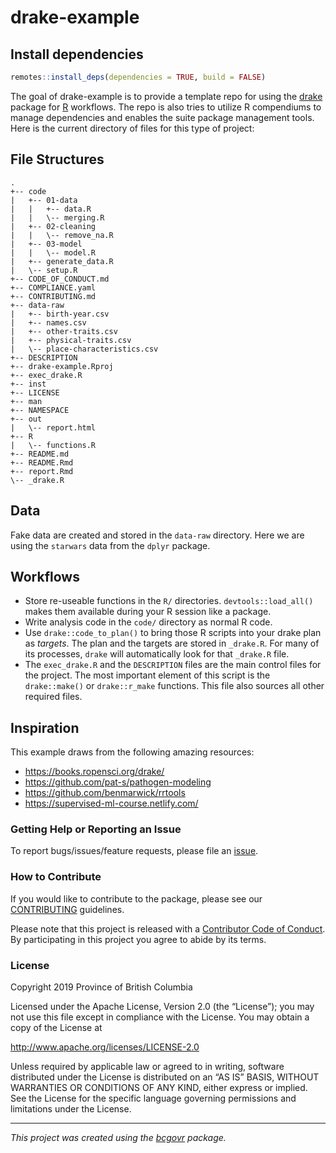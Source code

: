 
<!--
Copyright 2018 Province of British Columbia

Licensed under the Apache License, Version 2.0 (the "License");
you may not use this file except in compliance with the License.
You may obtain a copy of the License at

http://www.apache.org/licenses/LICENSE-2.0

Unless required by applicable law or agreed to in writing, software distributed under the License is distributed on an "AS IS" BASIS,
WITHOUT WARRANTIES OR CONDITIONS OF ANY KIND, either express or implied.
See the License for the specific language governing permissions and limitations under the License.
-->

# drake-example

## Install dependencies

``` r
remotes::install_deps(dependencies = TRUE, build = FALSE)
```

The goal of drake-example is to provide a template repo for using the
[drake](https://ropensci.github.io/drake/) package for
[R](https://www.r-project.org/) workflows. The repo is also tries to
utilize R compendiums to manage dependencies and enables the suite
package management tools. Here is the current directory of files for
this type of project:

## File Structures

    .
    +-- code
    |   +-- 01-data
    |   |   +-- data.R
    |   |   \-- merging.R
    |   +-- 02-cleaning
    |   |   \-- remove_na.R
    |   +-- 03-model
    |   |   \-- model.R
    |   +-- generate_data.R
    |   \-- setup.R
    +-- CODE_OF_CONDUCT.md
    +-- COMPLIANCE.yaml
    +-- CONTRIBUTING.md
    +-- data-raw
    |   +-- birth-year.csv
    |   +-- names.csv
    |   +-- other-traits.csv
    |   +-- physical-traits.csv
    |   \-- place-characteristics.csv
    +-- DESCRIPTION
    +-- drake-example.Rproj
    +-- exec_drake.R
    +-- inst
    +-- LICENSE
    +-- man
    +-- NAMESPACE
    +-- out
    |   \-- report.html
    +-- R
    |   \-- functions.R
    +-- README.md
    +-- README.Rmd
    +-- report.Rmd
    \-- _drake.R

## Data

Fake data are created and stored in the `data-raw` directory. Here we
are using the `starwars` data from the `dplyr` package.

## Workflows

  - Store re-useable functions in the `R/` directories.
    `devtools::load_all()` makes them available during your R session
    like a package.
  - Write analysis code in the `code/` directory as normal R code.
  - Use `drake::code_to_plan()` to bring those R scripts into your drake
    plan as *targets*. The plan and the targets are stored in
    `_drake.R`. For many of its processes, `drake` will automatically
    look for that `_drake.R` file.
  - The `exec_drake.R` and the `DESCRIPTION` files are the main control
    files for the project. The most important element of this script is
    the `drake::make()` or `drake::r_make` functions. This file also
    sources all other required files.

## Inspiration

This example draws from the following amazing resources:

  - <https://books.ropensci.org/drake/>
  - <https://github.com/pat-s/pathogen-modeling>
  - <https://github.com/benmarwick/rrtools>
  - <https://supervised-ml-course.netlify.com/>

### Getting Help or Reporting an Issue

To report bugs/issues/feature requests, please file an
[issue](https://github.com/bcgov/drake-example/issues/).

### How to Contribute

If you would like to contribute to the package, please see our
[CONTRIBUTING](CONTRIBUTING.md) guidelines.

Please note that this project is released with a [Contributor Code of
Conduct](CODE_OF_CONDUCT.md). By participating in this project you agree
to abide by its terms.

### License

Copyright 2019 Province of British Columbia

Licensed under the Apache License, Version 2.0 (the “License”); you may
not use this file except in compliance with the License. You may obtain
a copy of the License at

<http://www.apache.org/licenses/LICENSE-2.0>

Unless required by applicable law or agreed to in writing, software
distributed under the License is distributed on an “AS IS” BASIS,
WITHOUT WARRANTIES OR CONDITIONS OF ANY KIND, either express or implied.
See the License for the specific language governing permissions and
limitations under the License.

-----

*This project was created using the
[bcgovr](https://github.com/bcgov/bcgovr) package.*
